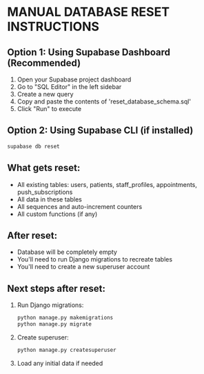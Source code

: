 
# MANUAL DATABASE RESET INSTRUCTIONS

## Option 1: Using Supabase Dashboard (Recommended)
1. Open your Supabase project dashboard
2. Go to "SQL Editor" in the left sidebar
3. Create a new query
4. Copy and paste the contents of 'reset_database_schema.sql'
5. Click "Run" to execute

## Option 2: Using Supabase CLI (if installed)
```bash
supabase db reset
```

## What gets reset:
- All existing tables: users, patients, staff_profiles, appointments, push_subscriptions
- All data in these tables
- All sequences and auto-increment counters
- All custom functions (if any)

## After reset:
- Database will be completely empty
- You'll need to run Django migrations to recreate tables
- You'll need to create a new superuser account

## Next steps after reset:
1. Run Django migrations:
   ```bash
   python manage.py makemigrations
   python manage.py migrate
   ```

2. Create superuser:
   ```bash
   python manage.py createsuperuser
   ```

3. Load any initial data if needed

